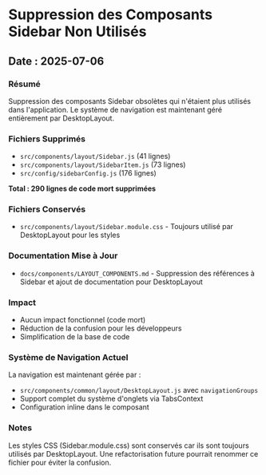 # Suppression des Composants Sidebar Non Utilisés

## Date : 2025-07-06

### Résumé
Suppression des composants Sidebar obsolètes qui n'étaient plus utilisés dans l'application. Le système de navigation est maintenant géré entièrement par DesktopLayout.

### Fichiers Supprimés
- `src/components/layout/Sidebar.js` (41 lignes)
- `src/components/layout/SidebarItem.js` (73 lignes) 
- `src/config/sidebarConfig.js` (176 lignes)

**Total : 290 lignes de code mort supprimées**

### Fichiers Conservés
- `src/components/layout/Sidebar.module.css` - Toujours utilisé par DesktopLayout pour les styles

### Documentation Mise à Jour
- `docs/components/LAYOUT_COMPONENTS.md` - Suppression des références à Sidebar et ajout de documentation pour DesktopLayout

### Impact
- Aucun impact fonctionnel (code mort)
- Réduction de la confusion pour les développeurs
- Simplification de la base de code

### Système de Navigation Actuel
La navigation est maintenant gérée par :
- `src/components/common/layout/DesktopLayout.js` avec `navigationGroups`
- Support complet du système d'onglets via TabsContext
- Configuration inline dans le composant

### Notes
Les styles CSS (Sidebar.module.css) sont conservés car ils sont toujours utilisés par DesktopLayout. Une refactorisation future pourrait renommer ce fichier pour éviter la confusion.